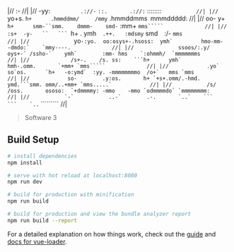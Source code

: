                                                       
                                                                                                    
|//                  :-                                                                                //|
|//                 -yy:               `         .://-`      `::.       .://:`    ::::::::`            //|
|//                `yo+s.             `h+      .hmmddmm/     /mmy`    .hmmddmms` `mmmddddd:            //|
|//                oo- y+             `h+      smm-``smm.    dmmm-    smd-` :mm+ `mms`````             //|
|//               :s+  -y-   ``   ``` `h+  .   ymh`  .++.   :mdsmy`   smd`  `:/- `mms                  //|
|//              `yo``-:yo.  oo:osys+-.hsoss:  ymh`         hmo-mm-   -dmdo:`    `mmy----.             //|
|//              ssoos/:.y/  oys+-` /ssho-`    ymh`        :mm- hms    `:ohmmh/  `mmmmmmms             //|
|//             /s+-.    /s. ss:    ```h+      ymh`        hmh-.omm.       `+mm+ `mms`````             //|
|//            .yo`       so`os.      `h+   -o:ymd`  :yy. -mmmmmmmmo  /o+`   mms `mms                  //|
|//            so-        .y:os.       h+ `+s+.omm/.-hmd. ymd.```smm. omm/..+mm+ `mms.....`            //|
|//           /s/          /oss.       ososo:  `+dmmmmy: -mmo    -mmo `odmmmmdo` `mmmmmmmm:            //|
|//           `-`           ..-`        .-.       `..`    ```     ```    `..``    `````````            //|
          

> Software 3

## Build Setup

``` bash
# install dependencies
npm install

# serve with hot reload at localhost:8080
npm run dev

# build for production with minification
npm run build

# build for production and view the bundle analyzer report
npm run build --report
```

For a detailed explanation on how things work, check out the [guide](http://vuejs-templates.github.io/webpack/) and [docs for vue-loader](http://vuejs.github.io/vue-loader).
